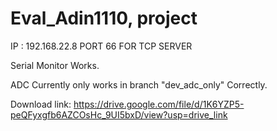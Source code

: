 # Eval_Adin1110, project

IP : 192.168.22.8 PORT 66 FOR TCP SERVER


Serial Monitor Works.


ADC Currently only works in branch "dev_adc_only" Correctly.


Download link: https://drive.google.com/file/d/1K6YZP5-peQFyxgfb6AZCOsHc_9UI5bxD/view?usp=drive_link
